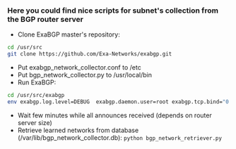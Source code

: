 ### Here you could find nice scripts for subnet's collection from the BGP router server

- Clone ExaBGP master's repository:
```bash
cd /usr/src
git clone https://github.com/Exa-Networks/exabgp.git
```
- Put exabgp_network_collector.conf to /etc
- Put bgp_network_collector.py to /usr/local/bin
- Run ExaBGP:
```bash
cd /usr/src/exabgp
env exabgp.log.level=DEBUG  exabgp.daemon.user=root exabgp.tcp.bind="0.0.0.0" exabgp.tcp.port=179 exabgp.daemon.daemonize=false exabgp.daemon.pid=/var/run/exabgp.pid exabgp.log.destination=/var/log/exabgp.log sbin/exabgp exabgp_network_collector.conf
```
- Wait few minutes while all announces received (depends on router server size)
- Retrieve learned networks from database (/var/lib/bgp_network_collector.db): ```python bgp_network_retriever.py```
